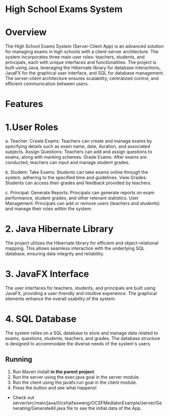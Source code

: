 # High School Exams System
# Overview
The High School Exams System (Server-Client App) is an advanced solution for managing exams in high schools with a client-server architecture. The system incorporates three main user roles: teachers, students, and principals, each with unique interfaces and functionalities. The project is built using Java, leveraging the Hibernate library for database interactions, JavaFX for the graphical user interface, and SQL for database management. The server-client architecture ensures scalability, centralized control, and efficient communication between users.

# Features
# 1.User Roles
a. Teacher:
Create Exams: Teachers can create and manage exams by specifying details such as exam name, date, duration, and associated subjects.
Assign Questions: Teachers can add and assign questions to exams, along with marking schemes.
Grade Exams: After exams are conducted, teachers can input and manage student grades.

b. Student:
Take Exams: Students can take exams online through the system, adhering to the specified time and guidelines.
View Grades: Students can access their grades and feedback provided by teachers.

c. Principal:
Generate Reports: Principals can generate reports on exam performance, student grades, and other relevant statistics.
User Management: Principals can add or remove users (teachers and students) and manage their roles within the system.

# 2. Java Hibernate Library
The project utilizes the Hibernate library for efficient and object-relational mapping. This allows seamless interaction with the underlying SQL database, ensuring data integrity and reliability.

# 3. JavaFX Interface
The user interfaces for teachers, students, and principals are built using JavaFX, providing a user-friendly and intuitive experience. The graphical elements enhance the overall usability of the system.

# 4. SQL Database
The system relies on a SQL database to store and manage data related to exams, questions, students, teachers, and grades. The database structure is designed to accommodate the diverse needs of the system's users.

## Running
1. Run Maven install **in the parent project**.
2. Run the server using the exec:java goal in the server module.
3. Run the client using the javafx:run goal in the client module.
4. Press the button and see what happens!

* Check out server/src/main/java/il/cshaifasweng/OCSFMediatorExample/server/Generating/GenerateAll.java file to see the initial data of the App.
